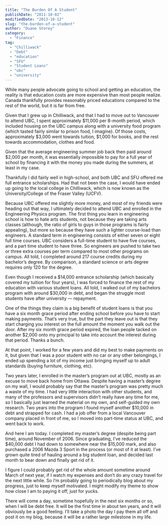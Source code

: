 ```yaml
---
title: "The Burden Of A Student"
publishDate: "2011-10-02"
modifiedDate: "2013-10-12"
slug: "the-burden-of-a-student"
author: "Duane Storey"
category:
  - "Finance"
tag:
  - "Chilliwack"
  - "Debt"
  - "education"
  - "SFU"
  - "Student Loans"
  - "ubc"
  - "university"
---
```


While many people advocate going to school and getting an education, the reality is that education costs are more expensive than most people realize. Canada thankfully provides reasonably priced educations compared to the rest of the world, but it is far from free.

Given that I grew up in Chilliwack, and that I had to move out to Vancouver to attend UBC, I spent approximately $11,000 per 8-month period, which included housing on the UBC campus along with a university food program (which tasted fairly similar to prison food, I imagine). Of those costs, approximately $3,000 went towards tuition, $1,000 for books, and the rest towards accommodation, clothes and food.

Given that the average engineering summer job back then paid around $2,000 per month, it was essentially impossible to pay for a full year of school by financing it with the money you made during the summers, at least in my case.

Thankfully I did fairly well in high-school, and both UBC and SFU offered me full entrance scholarships. Had that not been the case, I would have ended up going to the local college in Chilliwack, which is now known as the University/College of the Fraser Valley (UCFV).

Because UBC offered me slightly more money, and most of my friends were heading out that way, I ultimately decided to attend UBC and enrolled in the Engineering Physics program. The first thing you learn in engineering school is how to hate arts students, not because they are taking arts classes (although, the ratio of girls to guys in those programs is fairly appealing), but more so because they have such a lighter course-load than engineers. A standard term in engineering consists of either seven or eight full time courses. UBC considers a full-time student to have five courses, and a part time student to have three. So engineers are pushed to take two or three extra courses per term compared to most other programs on campus. All told, I completed around 217 course credits during my bachelor’s degree. By comparison, a standard science or arts degree requires only 120 for the degree.

Even though I received a $14,000 entrance scholarship (which basically covered my tuition for four years), I was forced to finance the rest of my education with various student loans. All told, I walked out of my bachelors program with around $30,000 in debt, and began the struggle most students have after university — repayment.

One of the things they claim is a big benefit of student loans is that you have a six month grace period after ending school before you have to start making payments. That’s very true, but the part they leave out is that they start charging you interest on the full amount the moment you walk out the door. After my six month grace period expired, the loan people tacked on another $2,000 onto my principal to take into account the interest during that period. Thanks a bunch.

At that point, I worked for a few years and did my best to make payments on it, but given that I was a poor student with no car or any other belongings, I ended up spending a lot of my income just bringing myself up to adult standards (buying furniture, clothing, etc).

Two years later, I enrolled in the master’s program out at UBC, mostly as an excuse to move back home from Ottawa. Despite having a master’s degree on my wall, I would probably say that the master’s program was pretty much a waste of my time. I had very little interaction with other students, and many of the professors and supervisors didn’t really have any time for me, so I basically just learned the material on my own, and self-guided my own research. Two years into the program I found myself another $10,000 in debt and strapped for cash. I had a job offer from a local Vancouver company placed in front of me, so I moved into part-time status at UBC, and went back to work.

And here I am today. I completed my master’s degree (despite being part time), around November of 2006. Since graduating, I’ve reduced the $40,000 debt I had down to somewhere near the $15,000 mark, and also purchased a 2006 Mazda 3 Sport in the process (or most of it at least). I’ve grown quite tired of hauling around a big student loan, and decided last month to bear down and finally get rid of it.

I figure I could probably get rid of the whole amount sometime around March of next year, if I watch my expenses and don’t do any crazy travel for the next little while. So I’m probably going to periodically blog about my progress, just to keep myself motivated. I might modify my theme to show how close I am to paying it off, just for yucks.

There will come a day, sometime hopefully in the next six months or so, when I will be debt free. It will be the first time in about ten years, and it will obviously be a good feeling. I’ll take a photo the day I pay them all off and post it on my blog, because it will be a rather large milestone in my life.